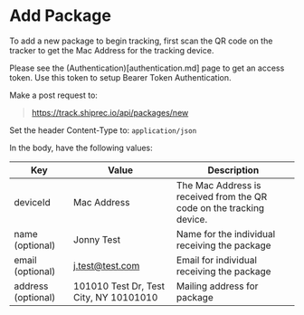 # Add Package

To add a new package to begin tracking, first scan the QR code on the tracker to get the Mac Address for the tracking device.

Please see the (Authentication)[authentication.md] page to get an access token. Use this token to setup Bearer Token Authentication.

Make a post request to:

> https://track.shiprec.io/api/packages/new

Set the header Content-Type to: `application/json`

In the body, have the following values:

| Key                | Value                                  | Description                                                          |
|--------------------|----------------------------------------|----------------------------------------------------------------------|
| deviceId           | Mac Address                            | The Mac Address is received from the QR code on the tracking device. |
| name (optional)    | Jonny Test                             | Name for the individual receiving the package                        |
| email (optional)   | j.test@test.com                        | Email for individual receiving the package                           |
| address (optional) | 101010 Test Dr, Test City, NY 10101010 | Mailing address for package                                          |
